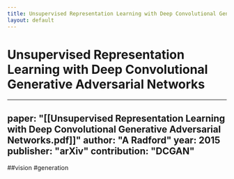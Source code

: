 ```yaml
---
title: Unsupervised Representation Learning with Deep Convolutional Generative Adversarial Networks
layout: default
---
```


# Unsupervised Representation Learning with Deep Convolutional Generative Adversarial Networks

---
paper: "[[Unsupervised Representation Learning with Deep Convolutional Generative Adversarial Networks.pdf]]"
author: "A Radford"
year: 2015
publisher: "arXiv"
contribution: "DCGAN"
---
##vision #generation 